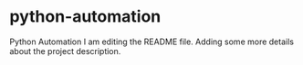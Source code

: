 # python-automation
Python Automation
I am editing the README file. Adding some more details about the project description.
